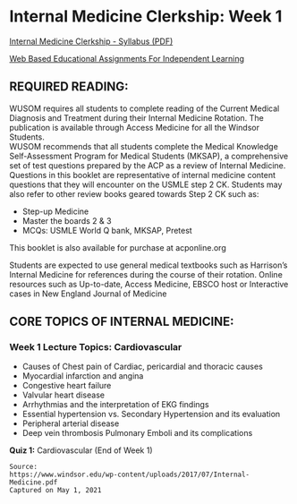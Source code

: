 # Internal Medicine Clerkship: Week 1

[Internal Medicine Clerkship - Syllabus (PDF)](/usmle/im/Internal-Medicine.pdf)

[Web Based Educational Assignments For Independent Learning](/usmle/im/web-based-assignments.html)

## REQUIRED READING:

WUSOM requires all students to complete reading of the Current Medical Diagnosis and Treatment during their Internal Medicine Rotation. The publication is available through Access Medicine for all the Windsor Students.   
WUSOM recommends that all students complete the Medical Knowledge Self-Assessment Program for Medical Students (MKSAP), a comprehensive set of test questions prepared by the ACP as a review of Internal Medicine. Questions in this booklet are representative of internal medicine content questions that they will encounter on the USMLE step 2 CK. Students may also refer to other review books geared
towards Step 2 CK such as:

* Step-up Medicine
* Master the boards 2 & 3
* MCQs: USMLE World Q bank, MKSAP, Pretest

This booklet is also available for purchase at acponline.org

Students are expected to use general medical textbooks such as Harrison’s Internal Medicine for references during the course of their rotation. Online resources such as Up-to-date, Access Medicine, EBSCO host or Interactive cases in New England Journal of Medicine

## CORE TOPICS OF INTERNAL MEDICINE:

### Week 1 Lecture Topics: Cardiovascular

* Causes of Chest pain of Cardiac, pericardial and thoracic causes
* Myocardial infarction and angina
* Congestive heart failure
* Valvular heart disease
* Arrhythmias and the interpretation of EKG findings
* Essential hypertension vs. Secondary Hypertension and its evaluation
* Peripheral arterial disease
* Deep vein thrombosis Pulmonary Emboli and its complications

**Quiz 1:** Cardiovascular (End of Week 1)

```
Source:
https://www.windsor.edu/wp-content/uploads/2017/07/Internal-Medicine.pdf
Captured on May 1, 2021
```
